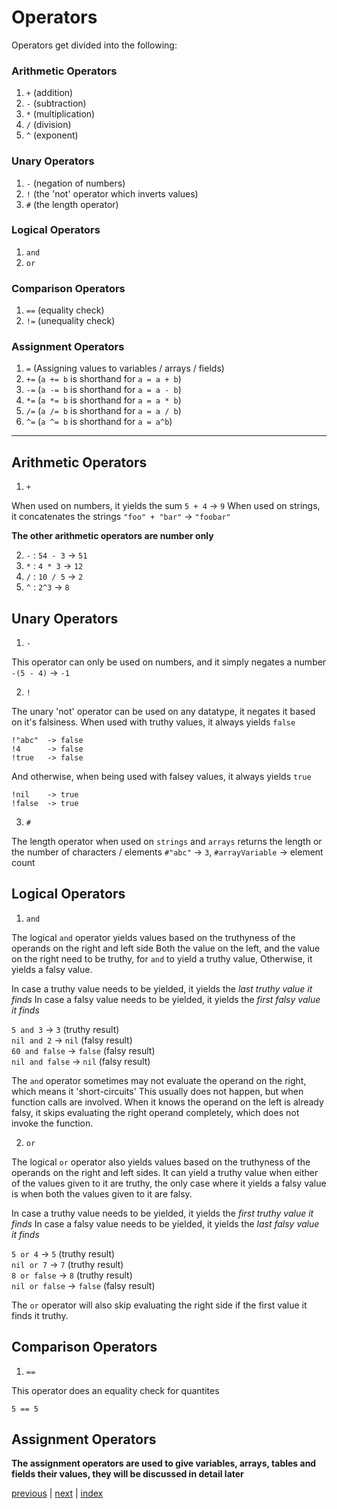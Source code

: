 <h1>Operators</h1>

Operators get divided into the following:

<h3>Arithmetic Operators</h3>

1. `+` (addition)
2. `-` (subtraction)
3. `*` (multiplication)
4. `/` (division)
5. `^` (exponent) 

<h3>Unary Operators</h3>

1. `-` (negation of numbers)
2. `!` (the 'not' operator which inverts values)
3. `#` (the length operator)

<h3>Logical Operators</h3>

1. `and`
2. `or`

<h3>Comparison Operators</h3>

1. `==`         (equality check)
2. `!=`         (unequality check)

<h3>Assignment Operators</h3>

1. `=` (Assigning values to variables / arrays / fields)
2. `+=` (`a += b` is shorthand for `a = a + b`)
3. `-=` (`a -= b` is shorthand for `a = a - b`)
4. `*=` (`a *= b` is shorthand for `a = a * b`)
5. `/=` (`a /= b` is shorthand for `a = a / b`)
6. `^=` (`a ^= b` is shorthand for `a = a^b`)
<hr>

<h2>Arithmetic Operators</h2>

1. `+`

When used on numbers, it yields the sum   `5 + 4` -> `9`
When used on strings, it concatenates the strings   `"foo" + "bar"` -> `"foobar"`

<b> The other arithmetic operators are number only </b>

2. `-` : `54 - 3` -> `51`
3. `*` : `4 * 3` -> `12`
4. `/` : `10 / 5` -> `2`
5. `^` : `2^3` -> `8`

<h2>Unary Operators</h2>

1. `-`

This operator can only be used on numbers, and it simply negates a number `-(5 - 4)` -> `-1` 

2. `!`

The unary 'not' operator can be used on any datatype, it negates it based on it's falsiness.
When used with truthy values, it always yields `false`    
```
!"abc"  -> false
!4      -> false   
!true   -> false
```
And otherwise, when being used with falsey values, it always yields `true`    
```
!nil    -> true   
!false  -> true
```

3. `#`

The length operator when used on `strings` and `arrays` returns the length or the number of characters / elements 
`#"abc"` -> `3`,  `#arrayVariable` -> element count 
    
<h2>Logical Operators</h2>

1. `and` 

The logical `and` operator yields values based on the truthyness of the operands on the right and left side 
Both the value on the left, and the value on the right need to be truthy, for `and` to yield a truthy value,
Otherwise, it yields a falsy value.

In case a truthy value needs to be yielded, it yields the <i>last truthy value it finds</i>
In case a falsy value needs to be yielded, it yields the <i>first falsy value it finds</i>

`5 and 3`       -> `3`      (truthy result)<br>
`nil and 2`     -> `nil`    (falsy result)<br>
`60 and false`  -> `false`  (falsy result)<br>
`nil and false` -> `nil`    (falsy result)<br>

The `and` operator sometimes may not evaluate the operand on the right, which means it 'short-circuits'
This usually does not happen, but when function calls are involved.
When it knows the operand on the left is already falsy, it skips evaluating the right operand completely,
which does not invoke the function.

2. `or`

The logical `or` operator also yields values based on the truthyness of the operands on the right and left sides.
It can yield a truthy value when either of the values given to it are truthy, the only case where it yields a falsy value 
is when both the values given to it are falsy. 

In case a truthy value needs to be yielded, it yields the <i>first truthy value it finds</i>
In case a falsy value needs to be yielded, it yields the <i>last falsy value it finds</i>

`5 or 4`        -> `5`      (truthy result)<br>
`nil or 7`      -> `7`      (truthy result)<br>
`8 or false`    -> `8`      (truthy result)<br>
`nil or false`  -> `false`  (falsy result)<br>

The `or` operator will also skip evaluating the right side if the first value it finds it truthy.

<h2>Comparison Operators</h2>

1. `==`

This operator does an equality check for quantites

`5 == 5`

<h2>Assignment Operators</h2>

<b>The assignment operators are used to give variables, arrays, tables and fields their values, they
will be discussed in detail later</b>

[previous](/docs/datatypes.md) | [next](/docs/variables.md) | [index](/docs/documentation.md)
